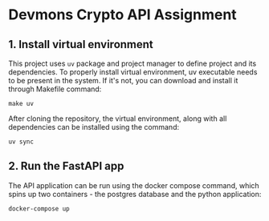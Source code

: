 # Devmons Crypto API Assignment

## 1. Install virtual environment
This project uses `uv` package and project manager to define project and its dependencies. To properly install virtual environment, uv executable needs to be present in the system. If it's not, you can download and install it through Makefile command:
```
make uv
```

After cloning the repository, the virtual environment, along with all dependencies can be installed using the command:
```
uv sync
```

## 2. Run the FastAPI app
The API application can be run using the docker compose command, which spins up two containers - the postgres database and the python application:
```
docker-compose up
```

